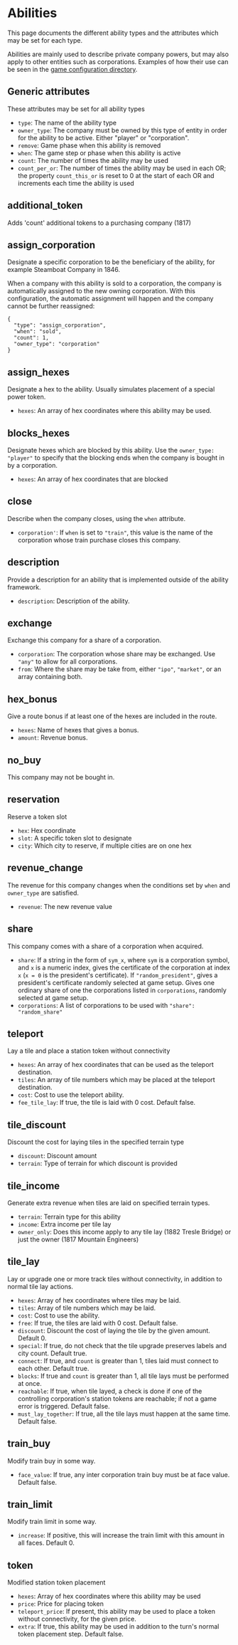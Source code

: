 # Abilities

This page documents the different ability types and the attributes
which may be set for each type.

Abilities are mainly used to describe private company powers, but may
also apply to other entities such as corporations. Examples of how
their use can be seen in the [game configuration
directory](../config/game).

## Generic attributes

These attributes may be set for all ability types

- `type`: The name of the ability type
- `owner_type`: The company must be owned by this type of entity in
  order for the ability to be active. Either "player" or
  "corporation".
- `remove`: Game phase when this ability is removed
- `when`: The game step or phase when this ability is active
- `count`: The number of times the ability may be used
- `count_per_or`: The number of times the ability may be used in each OR; the
  property `count_this_or` is reset to 0 at the start of each OR and increments
  each time the ability is used

## additional_token

Adds 'count' additional tokens to a purchasing company (1817)

## assign_corporation

Designate a specific corporation to be the beneficiary of the ability,
for example Steamboat Company in 1846.

When a company with this ability is sold to a corporation, the company is
automatically assigned to the new owning corporation. With this configuration,
the automatic assignment will happen and the company cannot be further
reassigned:

```
{
  "type": "assign_corporation",
  "when": "sold",
  "count": 1,
  "owner_type": "corporation"
}
```

## assign_hexes

Designate a hex to the ability. Usually simulates placement of a
special power token.

- `hexes`: An array of hex coordinates where this ability may be used.

## blocks_hexes

Designate hexes which are blocked by this ability. Use the
`owner_type: "player"` to specify that the blocking ends when the
company is bought in by a corporation.

- `hexes`: An array of hex coordinates that are blocked

## close

Describe when the company closes, using the `when` attribute.

- `corporation'`: If `when` is set to `"train"`, this value is the name
of the corporation whose train purchase closes this company.

## description

Provide a description for an ability that is implemented outside of the ability framework.

- `description`: Description of the ability.

## exchange

Exchange this company for a share of a corporation.

- `corporation`: The corporation whose share may be exchanged. Use `"any"` to allow for all corporations.
- `from`: Where the share may be take from, either `"ipo"`,
  `"market"`, or an array containing both.

## hex_bonus

Give a route bonus if at least one of the hexes are included in the route.

- `hexes`: Name of hexes that gives a bonus.
- `amount`: Revenue bonus.

## no_buy

This company may not be bought in.

## reservation

Reserve a token slot

- `hex`: Hex coordinate
- `slot`: A specific token slot to designate
- `city`: Which city to reserve, if multiple cities are on one hex

## revenue_change

The revenue for this company changes when the conditions set by `when`
and `owner_type` are satisfied.

- `revenue`: The new revenue value

## share

This company comes with a share of a corporation when acquired.

- `share`: If a string in the form of `sym_x`, where `sym` is a
  corporation symbol, and `x` is a numeric index, gives the
  certificate of the corporation at index `x` (`x = 0` is the
  president's certificate). If `"random_president"`, gives a
  president's certificate randomly selected at game setup. Gives one
  ordinary share of one the corporations listed in `corporations`,
  randomly selected at game setup.
- `corporations`: A list of corporations to be used with `"share":
  "random_share"`

## teleport

Lay a tile and place a station token without connectivity

- `hexes`: An array of hex coordinates that can be used as the
  teleport destination.
- `tiles`: An array of tile numbers which may be placed at the
  teleport destination.
- `cost`: Cost to use the teleport ability.
- `fee_tile_lay`: If true, the tile is laid with 0 cost. Default false.

## tile_discount

Discount the cost for laying tiles in the specified terrain type

- `discount`: Discount amount
- `terrain`: Type of terrain for which discount is provided

## tile_income

Generate extra revenue when tiles are laid on specified terrain types.

- `terrain`: Terrain type for this ability
- `income`: Extra income per tile lay
- `owner_only`: Does this income apply to any tile lay (1882 Tresle Bridge) or just the owner (1817 Mountain Engineers)

## tile_lay

Lay or upgrade one or more track tiles without connectivity, in addition to
normal tile lay actions.

- `hexes`: Array of hex coordinates where tiles may be laid.
- `tiles`: Array of tile numbers which may be laid.
- `cost`: Cost to use the ability.
- `free`: If true, the tiles are laid with 0 cost. Default false.
- `discount`: Discount the cost of laying the tile by the given
  amount. Default 0.
- `special`: If true, do not check that the tile upgrade preserves
  labels and city count. Default true.
- `connect`: If true, and `count` is greater than 1, tiles laid must
  connect to each other. Default true.
- `blocks`: If true and `count` is greater than 1, all tile lays must
  be performed at once.
- `reachable`: If true, when tile layed, a check is done if one of the
  controlling corporation's station tokens are reachable; if not a game
  error is triggered. Default false.
- `must_lay_together`: If true, all the tile lays must happen at the same
  time. Default false.

## train_buy

Modify train buy in some way.

- `face_value`: If true, any inter corporation train buy must be at
  face value. Default false.

## train_limit

Modify train limit in some way.

- `increase`: If positive, this will increase the train limit with this
  amount in all faces. Default 0.

## token

Modified station token placement

- `hexes`: Array of hex coordinates where this ability may be used
- `price`: Price for placing token
- `teleport_price`: If present, this ability may be used to place a
  token without connectivity, for the given price.
- `extra`: If true, this ability may be used in addition to the turn's
  normal token placement step. Default false.
